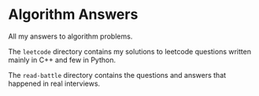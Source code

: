 # Algorithm Answers

All my answers to algorithm problems.

The `leetcode` directory contains my solutions to leetcode questions written mainly in C++ and few in Python.

The `read-battle` directory contains the questions and answers that happened in real interviews.